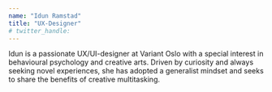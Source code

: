 ```yaml
---
name: "Idun Ramstad"
title: "UX-Designer"
# twitter_handle: 
---
```

Idun is a passionate UX/UI-designer at Variant Oslo with a special interest in behavioural psychology and creative arts. Driven by curiosity and always seeking novel experiences, she has adopted a generalist mindset and seeks to share the benefits of creative multitasking.
